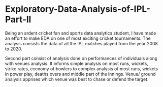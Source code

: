 # Exploratory-Data-Analysis-of-IPL-Part-ll

Being an ardent cricket fan and sports data analytics student, I have made an effort to make EDA on one of most exciting cricket tournaments. The analysis consists the data of all the IPL matches played from the year 2008 to 2020.

Second part consist of analysis done on performances of individuals along with venues analysis. It informs simple analysis on most runs, wickets, strike rates, economy of bowlers to complex analysis of most runs, wickets in power play, deaths overs and middle part of the innings. Venue/ ground analysis apprises which venue was best to chase or defend the target.
